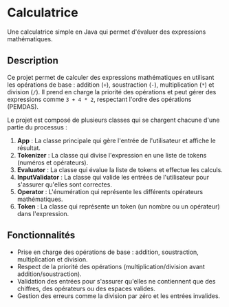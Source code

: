 # Calculatrice

Une calculatrice simple en Java qui permet d'évaluer des expressions mathématiques.

## Description

Ce projet permet de calculer des expressions mathématiques en utilisant les opérations de base : addition (`+`), soustraction (`-`), multiplication (`*`) et division (`/`). Il prend en charge la priorité des opérations et peut gérer des expressions comme `3 + 4 * 2`, respectant l'ordre des opérations (PEMDAS).

Le projet est composé de plusieurs classes qui se chargent chacune d'une partie du processus :

1. **App** : La classe principale qui gère l'entrée de l'utilisateur et affiche le résultat.
2. **Tokenizer** : La classe qui divise l'expression en une liste de tokens (numéros et opérateurs).
3. **Evaluator** : La classe qui évalue la liste de tokens et effectue les calculs.
4. **InputValidator** : La classe qui valide les entrées de l'utilisateur pour s'assurer qu'elles sont correctes.
5. **Operator** : L'énumération qui représente les différents opérateurs mathématiques.
6. **Token** : La classe qui représente un token (un nombre ou un opérateur) dans l'expression.

## Fonctionnalités

- Prise en charge des opérations de base : addition, soustraction, multiplication et division.
- Respect de la priorité des opérations (multiplication/division avant addition/soustraction).
- Validation des entrées pour s'assurer qu'elles ne contiennent que des chiffres, des opérateurs ou des espaces valides.
- Gestion des erreurs comme la division par zéro et les entrées invalides.